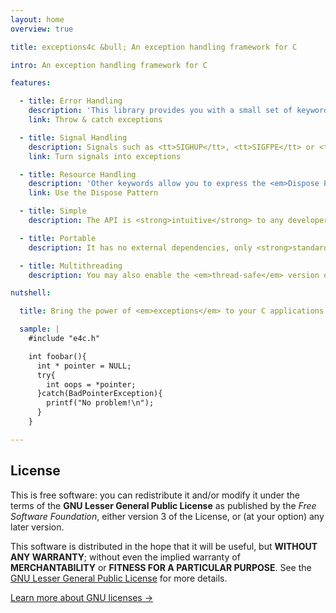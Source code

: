 ```yaml
---
layout: home
overview: true

title: exceptions4c &bull; An exception handling framework for C

intro: An exception handling framework for C

features:

  - title: Error Handling
    description: 'This library provides you with a small set of keywords: <tt>try</tt>, <tt>catch</tt>, <tt>finally</tt>, <tt>throw</tt>...'
    link: Throw & catch exceptions

  - title: Signal Handling
    description: Signals such as <tt>SIGHUP</tt>, <tt>SIGFPE</tt> or <tt>SIGSEGV</tt> can be handled in an <em>exceptional</em> way.
    link: Turn signals into exceptions

  - title: Resource Handling
    description: 'Other keywords allow you to express the <em>Dispose Pattern</em> in your code: <tt>using</tt>, <tt>with... use</tt>.'
    link: Use the Dispose Pattern

  - title: Simple
    description: The API is <strong>intuitive</strong> to any developer with experience on languages with <em>native exceptions</em>.

  - title: Portable
    description: It has no external dependencies, only <strong>standard ANSI C functions</strong> are needed.

  - title: Multithreading
    description: You may also enable the <em>thread-safe</em> version of the library which relies on <strong>pthreads</strong>.

nutshell:

  title: Bring the power of <em>exceptions</em> to your C applications with this tiny, portable library.

  sample: |
    #include "e4c.h"

    int foobar(){
      int * pointer = NULL;
      try{
        int oops = *pointer;
      }catch(BadPointerException){
        printf("No problem!\n");
      }
    }

---
```


## License

This is free software: you can redistribute it and/or modify it under the terms of the **GNU Lesser General Public License** as published by the *Free Software Foundation*, either version 3 of the License, or (at your option) any later version.

This software is distributed in the hope that it will be useful, but **WITHOUT ANY WARRANTY**; without even the implied warranty of **MERCHANTABILITY** or **FITNESS FOR A PARTICULAR PURPOSE**. See the [GNU Lesser General Public License][LGPL] for more details.

[Learn more about GNU licenses &rarr;][LICENSES]

  [LGPL]: http://www.gnu.org/licenses/lgpl.html
  [LICENSES]: http://www.gnu.org/licenses/
